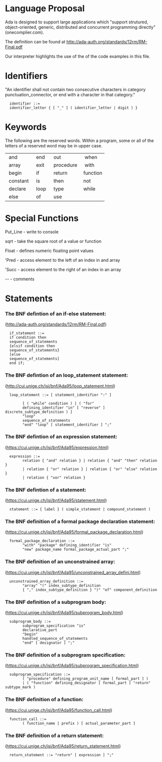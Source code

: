 # Language Proposal

Ada is designed to support large applications which "support strutured, object-oriented, generic, distributed and concurrent programming directly" (onecomplier.com). 

The definition can be found at http://ada-auth.org/standards/12rm/RM-Final.pdf

Our interpreter highlights the use of the of the code examples in this file. 

# Identifiers
"An identifier shall not contain two consecutive characters in category punctuation_connector, or end with a character in that category." 

      identifier ::= 
      identifier_letter { [ "_" ] ( identifier_letter | digit ) } 

# Keywords
The following are the reserved words. Within a program, some or all of the letters of a reserved word may be in upper case.

|  |  |  |  |
| ------ | ------ | ------ | ------ |
|  and  |  end  |  out  |  when  |
|  array  |  exit  |  procedure  |  with  |
|  begin  |  if  |  return  | function |
|  constant  |  is  |  then  | not |
|  declare  |  loop  |  type  | while  |
|  else  |  of  |  use  |  |
  

# Special Functions

Put_Line    - write to console

sqrt        - take the square root of a value or function

Float       - defines numeric floating point values

'Pred       - access element to the left of an index in and array

'Succ       - access element to the right of an index in an array

--          - comments

# Statements

### The BNF defintion of an if-else statement:
(http://ada-auth.org/standards/12rm/RM-Final.pdf)

      if_statement ::=
      if condition then
      sequence_of_statements
      {elsif condition then
      sequence_of_statements}
      [else
      sequence_of_statements]
      end if; 

### The BNF defintion of an loop_statement statement:
(http://cui.unige.ch/isi/bnf/Ada95/loop_statement.html)

      loop_statement ::= [ statement_identifier ":" ]

            [ ( "while" condition ) | ( "for" 
            defining_identifier "in" [ "reverse" ] discrete_subtype_definition ) ] 
            "loop" 
            sequence_of_statements 
            "end" "loop" [ statement_identifier ] ";" 

### The BNF defintion of an expression statement:
(https://cui.unige.ch/isi/bnf/Ada95/expression.html)

      expression ::= 
            relation { "and" relation } | relation { "and" "then" relation } 
            | relation { "or" relation } | relation { "or" "else" relation } 
            | relation { "xor" relation } 

### The BNF defintion of a statement:
(https://cui.unige.ch/isi/bnf/Ada95/statement.html)

      statement ::= { label } ( simple_statement | compound_statement ) 

### The BNF definition of a formal package declaration statement:
(https://cui.unige.ch/isi/bnf/Ada95/formal_package_declaration.html)

      formal_package_declaration ::= 
            "with" "package" defining_identifier "is" 
            "new" package_name formal_package_actual_part ";" 

### The BNF definition of an unconstrained array:
(https://cui.unige.ch/isi/bnf/Ada95/unconstrained_array_defini.html)

      unconstrained_array_definition ::= 
            "array" "(" index_subtype_definition 
            { "," index_subtype_definition } ")" "of" component_definition 

### The BNF definition of a subprogram body:
(https://cui.unige.ch/isi/bnf/Ada95/subprogram_body.html)

      subprogram_body ::= 
            subprogram_specification "is" 
            declarative_part 
            "begin" 
            handled_sequence_of_statements 
            "end" [ designator ] ";" 

### The BNF definition of a subprogram specification:
(https://cui.unige.ch/isi/bnf/Ada95/subprogram_specification.html)

      subprogram_specification ::= 
            ( "procedure" defining_program_unit_name [ formal_part ] ) 
            | ( "function" defining_designator [ formal_part ] "return" subtype_mark ) 


### The BNF definition of a function:
(https://cui.unige.ch/isi/bnf/Ada95/function_call.html)

      function_call ::= 
            ( function_name | prefix ) [ actual_parameter_part ] 


### The BNF definition of a return statement:
(https://cui.unige.ch/isi/bnf/Ada95/return_statement.html)

      return_statement ::= "return" [ expression ] ";" 

